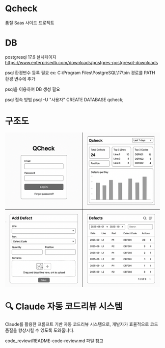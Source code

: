 # Qcheck
품질 Saas 사이드 프로젝트 


# DB
postgresql 17.6 설치페이지
https://www.enterprisedb.com/downloads/postgres-postgresql-downloads

psql 환경변수 등록 필요
ex: C:\Program Files\PostgreSQL\17\bin 경로를 PATH 환경 변수에 추가

psql을 이용하여 DB 생성 필요

psql 접속 방법
psql -U "사용자"
CREATE DATABASE qcheck;




# 구조도
![설명](image/QCheck_example.png)



# 🔍 Claude 자동 코드리뷰 시스템

Claude를 활용한 프롬프트 기반 자동 코드리뷰 시스템으로, 개발자가 효율적으로 코드 품질을 향상시킬 수 있도록 도와줍니다.

code_review/README-code-review.md 파일 참고

